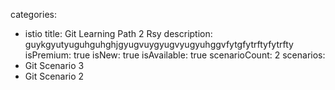 categories:
  - istio
title: Git Learning Path 2 Rsy
description: guykgyutyuguhguhghjgyugvuygyugvyugyuhggvfytgfytrftyfytrfty
isPremium: true
isNew: true
isAvailable: true
scenarioCount: 2
scenarios: 
  - Git Scenario 3
  - Git Scenario 2
